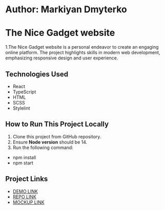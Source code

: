 # Author: Markiyan Dmyterko

# The Nice Gadget website

1.The Nice Gadget website is a personal endeavor to create an engaging online platform. The project highlights skills in modern web development, emphasizing responsive design and user experience.

## Technologies Used

- React
- TypeScript
- HTML
- SCSS
- Stylelint

## How to Run This Project Locally

1. Clone this project from GitHub repository.
2. Ensure **Node version** should be 14.
3. Run the following command:

- npm install
- npm start

## Project Links

- [DEMO LINK](https://MarkiMark3.github.io/nice-gadgets-website/)
- [REPO LINK](https://github.com/MarkiMark3/nice-gadgets-website)
- [MOCKUP LINK](<https://www.figma.com/design/FRxncC4lfyhs6og1L6FGEU/Phone-catalog-(V2)-Rounded-Style-2?node-id=2-161&node-type=frame&t=JO1MyCrEHsoSMtwW-0>)
